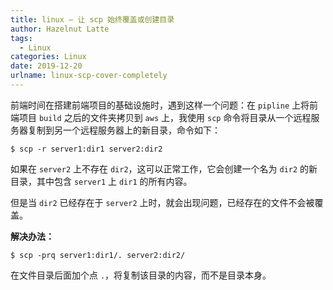 ```yaml
---
title: linux — 让 scp 始终覆盖或创建目录
author: Hazelnut Latte
tags:
  - Linux
categories: Linux
date: 2019-12-20
urlname: linux-scp-cover-completely
---
```



前端时间在搭建前端项目的基础设施时，遇到这样一个问题：在 `pipline` 上将前端项目 `build` 之后的文件夹拷贝到 `aws` 上，我使用 `scp` 命令将目录从一个远程服务器复制到另一个远程服务器上的新目录，命令如下：

```shell
$ scp -r server1:dir1 server2:dir2
```

如果在 `server2` 上不存在 `dir2`，这可以正常工作，它会创建一个名为 `dir2` 的新目录，其中包含 `server1` 上 `dir1` 的所有内容。

但是当 `dir2` 已经存在于 `server2` 上时，就会出现问题，已经存在的文件不会被覆盖。
<!-- more -->
**解决办法：**

```shell
$ scp -prq server1:dir1/. server2:dir2/
```

在文件目录后面加个点 `.`，将复制该目录的内容，而不是目录本身。

